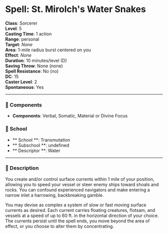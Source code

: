 
# Spell: St. Mirolch's Water Snakes
**Class**: Sorcerer  
**Level**: 5  
**Casting Time**: 1 action  
**Range**: personal  
**Target**: _None_  
**Area**: 1-mile radius burst centered on you  
**Effect**: _None_  
**Duration**: 10 minutes/level (D)  
**Saving Throw**: None (none)  
**Spell Resistance**: No (no)  
**DC**: 15  
**Caster Level**: 2  
**Spontaneous**: Yes

---

### 🔮 Components
- **Components**: Verbal, Somatic, Material or Divine Focus

### 🏫 School
- ** School **: Transmutation
- ** Subschool **: undefined
- ** Descriptor **: Water
---

### 📜 Description
You create and/or control surface currents within 1 mile of your position, allowing you to speed your vessel or steer enemy ships toward shoals and rocks. You can confound experienced navigators and make entering a narrow inlet a harrowing, backbreaking gamble.

You may devise as complex a system of slow or fast moving surface currents as desired. Each current carries floating creatures, flotsam, and vessels at a speed of up to 60 ft. in the horizontal direction of your choice. The currents persist until the spell ends, you move beyond the area of effect, or you choose to alter them by concentrating.
